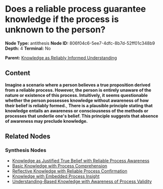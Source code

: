 # Does a reliable process guarantee knowledge if the process is unknown to the person?

**Node Type:** antithesis
**Node ID:** 806f04c6-5ee7-4dfc-8b7d-52ff01c348b9
**Depth:** 4
**Terminal:** No

**Parent:** [Knowledge as Reliably Informed Understanding](knowledge-as-reliably-informed-understanding-synthesis-06b2a7f8-7968-489b-a6e4-4fa29d08d4a0.md)

## Content

**Imagine a scenario where a person believes a true proposition derived from a reliable process. However, the person is entirely unaware of the nature or existence of this process. Intuitively, it seems questionable whether the person possesses knowledge without awareness of how their belief is reliably formed.**, **There is a plausible principle stating that knowledge entails an awareness or consciousness of the methods or processes that underlie one's belief. This principle suggests that absence of awareness may preclude knowledge.**

## Related Nodes

### Synthesis Nodes

- [Knowledge as Justified True Belief with Reliable Process Awareness](knowledge-as-justified-true-belief-with-reliable-process-awareness-synthesis-976c6ba9-dfd6-4139-b235-73b422d3033d.md)
- [Basic Knowledge with Process Comprehension](basic-knowledge-with-process-comprehension-synthesis-f4df26f2-3732-4059-9f25-310ef5fd8c7d.md)
- [Reflective Knowledge with Reliable Process Confirmation](reflective-knowledge-with-reliable-process-confirmation-synthesis-526c925f-e4c9-43dc-9d7d-a0fcd9fb70be.md)
- [Knowledge with Embedded Process Insight](knowledge-with-embedded-process-insight-synthesis-82efaf43-4338-4879-a3b4-90f3c08f9e01.md)
- [Understanding-Based Knowledge with Awareness of Process Validity](understanding-based-knowledge-with-awareness-of-process-validity-synthesis-92f64342-3319-4694-9d09-22eb69daf770.md)
